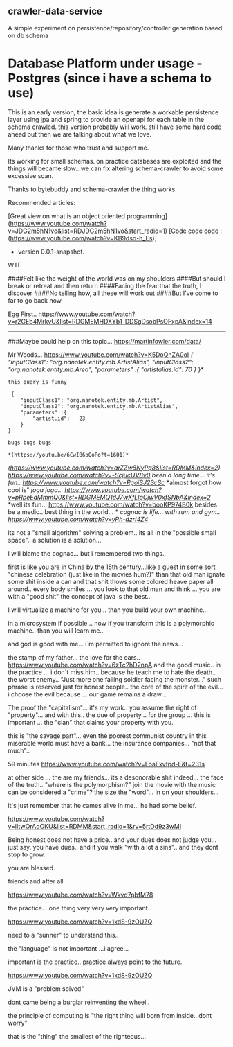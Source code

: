 ## crawler-data-service
A simple experiment on persistence/repository/controller generation based on db schema
# Database Platform under usage - Postgres (since i have a schema to use)
This is an early version, the basic idea is generate a workable persistence layer using
jpa and spring to provide an openapi for each table in the schema crawled. 
this version probably will work. still have some hard code ahead but then we are talking about what we love.

Many thanks for those who trust and support me.

Its working for small schemas. on practice databases are exploited and the things will became slow.. we can fix altering schema-crawler to avoid some excessive scan.

Thanks to bytebuddy and schema-crawler the thing works. 


Recommended articles: 

[Great view on what is an object oriented programming] (https://www.youtube.com/watch?v=JDG2m5hN1vo&list=RDJDG2m5hN1vo&start_radio=1)
[Code code code : (https://www.youtube.com/watch?v=KB9dso-h_Es)]
- version 0.0.1-snapshot.

WTF

####Felt like the weight of the world was on my shoulders
####But should I break or retreat and then return
####Facing the fear that the truth, I discover
####No telling how, all these will work out
####But I've come to far to go back now

Egg First.. https://www.youtube.com/watch?v=r2GEb4MrkvU&list=RDGMEMHDXYb1_DDSgDsobPsOFxpA&index=14

-------------------------
###Maybe could help on this topic... 
https://martinfowler.com/data/

Mr Woods... https://www.youtube.com/watch?v=K5DoQnZA0oI
*{*
        *"inputClass1": "org.nanotek.entity.mb.ArtistAlias",*
        *"inputClass2": "org.nanotek.entity.mb.Area",*
        *"parameters" :{*
            *"artistalias.id":  70*
        *}*
    }*
    
    this query is funny 
    
     {
        "inputClass1": "org.nanotek.entity.mb.Artist",
        "inputClass2": "org.nanotek.entity.mb.ArtistAlias",
        "parameters" :{
            "artist.id":   23
        }
    }
    
    bugs bugs bugs
    
    *(https://youtu.be/6CwIB6pQoPo?t=1601)*
    
*(https://www.youtube.com/watch?v=arZZw8NyPq8&list=RDMM&index=2)*
*https://www.youtube.com/watch?v=-ScjucUV8v0*
*been a long time... it's fun.. https://www.youtube.com/watch?v=RgoiSJ23cSc*
*almost forgot how cool is"
*joga joga... 	https://www.youtube.com/watch?v=pRpeEdMmmQ0&list=RDGMEMQ1dJ7wXfLlqCjwV0xfSNbA&index=2*
*well its fun... https://www.youtube.com/watch?v=booKP974B0k besides be a medic.. best thing in the world... *
*cognac is life... with rum and gym.. https://www.youtube.com/watch?v=yRh-dzrI4Z4*

its not a "small algorithm" solving a problem.. its all in the "possible small  space".. a solution is a solution... 

I will blame the cognac... but i remembered two things.. 

first is like you are in China by the 15th century...like a guest in some sort "chinese celebration (just like in the movies hum?)"
than that old man  ignate some shit inside a can and that shit thows some colored heave paper all around.. 
every body smiles ... you look to that old man and think ... you are with a "good shit"
the concept of java is the best... 

I will virtualize a machine for you... than you build your own machine... 

in a microsystem if possible...
now if you transform this is a polymorphic machine.. 
than you will learn me.. 

and god is good with me... 
i´m permitted to ignore the news... 

the stamp of my father... the love for the ears.. 
https://www.youtube.com/watch?v=6zTc2hD2npA
and the good music..
in the practice ... i don´t miss him.. because he teach me to hate the death.. 
the worst enemy.. 
"Just more one falling soldier facing the monster..."
such phrase is reserved just for honest people..
the core of the spirit of the evil... 
i choose the evil because ... our game remains a draw...

The proof the "capitalism"... it's my work.. 
you assume the right of "property"... and with this..
the due of property... for the group ... 
this is important ... the "clan" that claims your property with you.

this is "the savage part"... 
even the poorest communist country in this miserable world must have a bank... 
the insurance companies... "not that much".. 

59 minutes https://www.youtube.com/watch?v=FoaFxvtpd-E&t=231s

at other side ... the are my friends... its a desonorable shit indeed... 
the face of the truth.. "where is the polymorphism?"
join the movie with the music can be considered a "crime"?
the size the "word"... in on your shoulders...

it's just remember that he cames alive in me... 
he had some belief.

https://www.youtube.com/watch?v=lItwOrAoOKU&list=RDMM&start_radio=1&rv=5rtDd9z3wMI


Being honest does not have a price.. and your dues does not judge you... 
just say. you have dues..
and if you walk "with a lot a sins".. and they dont stop to grow.. 

you are blessed. 

friends and after all 

https://www.youtube.com/watch?v=Wkvd7pbfM78

the practice... one thing very very very important.. 

https://www.youtube.com/watch?v=1xdS-9zOUZQ

need to a "sunner" to understand this..

the "language" is not important ...i agree... 

important is the practice.. practice always point to the future.

https://www.youtube.com/watch?v=1xdS-9zOUZQ

JVM is a "problem solved"

dont came being a burglar reinventing the wheel.. 

the principle of computing is "the right thing will born from inside.. dont worry"

that is the "thing" the smallest of the righteous... 

